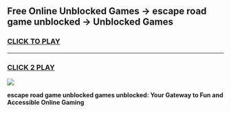 
## Free Online Unblocked Games → escape road game unblocked → Unblocked Games
<h3>
<a href="https://premium.freeplayer.one?title=escape_road_game_unblocked&ref=21F">CLICK TO PLAY</a></h3>
<hr>

<h3>
<a href="https://premium.freeplayer.one?title=escape_road_game_unblocked&ref=21F">CLICK 2 PLAY</a>
  
</h3>

<a href="https://premium.freeplayer.one?title=escape_road_game_unblocked&ref=21F/"><img src="https://clearcache.store/games.png"></a>


**escape road game unblocked games unblocked: Your Gateway to Fun and Accessible Online Gaming**
